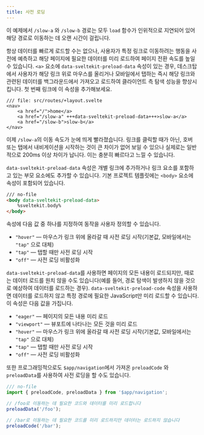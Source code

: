 ```yaml
---
title: 사전 로딩
---
```


이 예제에서 `/slow-a` 와 `/slow-b` 경로는 모두 `load` 함수가 인위적으로 지연되어 있어 해당 경로로 이동하는 데 오랜 시간이 걸립니다.

항상 데이터를 빠르게 로드할 수는 없으나, 사용자가 특정 링크로 이동하려는 행동을 사전에 예측하고 해당 페이지에 필요한 데이터를 미리 로드하여 페이지 전환 속도를 높일 수 있습니다. `<a>` 요소에 `data-sveltekit-preload-data` 속성이 있는 경우, 데스크탑에서 사용자가 해당 링크 위로 마우스를 올리거나 모바일에서 탭하는 즉시 해당 링크와 관련된 데이터를 백그라운드에서 가져오고 로드하여 클라이언트 측 탐색 성능을 향상시킵니다. 첫 번째 링크에 이 속성을 추가해보세요.

```svelte
/// file: src/routes/+layout.svelte
<nav>
	<a href="/">home</a>
	<a href="/slow-a" +++data-sveltekit-preload-data+++>slow-a</a>
	<a href="/slow-b">slow-b</a>
</nav>
```

이제 `/slow-a`의 이동 속도가 눈에 띄게 빨라졌습니다. 링크를 클릭할 때가 아닌, 호버 또는 탭에서 내비게이션을 시작하는 것이 큰 차이가 없어 보일 수 있으나 실제로는 일반적으로 200ms 이상 차이가 납니다. 이는 충분히 빠르다고 느낄 수 있습니다.

`data-sveltekit-preload-data` 속성은 개별 링크에 추가하거나 링크 요소를 포함하고 있는 부모 요소에도 추가할 수 있습니다. 기본 프로젝트 템플릿에는 `<body>` 요소에 속성이 포함되어 있습니다.

```html
/// no-file
<body data-sveltekit-preload-data>
	%sveltekit.body%
</body>
```

속성에 다음 값 중 하나를 지정하여 동작을 사용자 정의할 수 있습니다.

- `"hover"` — 마우스가 링크 위에 올라갈 때 사전 로딩 시작(기본값, 모바일에서는 `"tap"` 으로 대체)
- `"tap"` — 탭할 때만 사전 로딩 시작
- `"off"` — 사전 로딩 비활성화

`data-sveltekit-preload-data`를 사용하면 페이지의 모든 내용이 로드되지만, 때로는 데이터 로드를 원치 않을 수도 있습니다(예를 들어, 경로 탐색이 발생하지 않을 것으로 예상하여 데이터를 로드하는 경우). `data-sveltekit-preload-code` 속성을 사용하면 데이터를 로드하지 않고 특정 경로에 필요한 JavaScript만 미리 로드할 수 있습니다. 이 속성은 다음 값을 가집니다.

- `"eager"` — 페이지의 모든 내용 미리 로드
- `"viewport"` — 뷰포트에 나타나는 모든 것을 미리 로드
- `"hover"` — 마우스가 링크 위에 올라갈 때 사전 로딩 시작(기본값, 모바일에서는 `"tap"` 으로 대체)
- `"tap"` — 탭할 때만 사전 로딩 시작
- `"off"` — 사전 로딩 비활성화

또한 프로그래밍적으로도 `$app/navigation`에서 가져온 `preloadCode` 와 `preloadData`를 사용하여 사전 로딩을 할 수도 있습니다.
```js
/// no-file
import { preloadCode, preloadData } from '$app/navigation';

// /foo로 이동하는 데 필요한 코드와 데이터를 미리 로드합니다
preloadData('/foo');

// /bar로 이동하는 데 필요한 코드를 미리 로드하지만 데이터는 로드하지 않습니다
preloadCode('/bar');
```